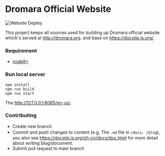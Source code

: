 # Dromara Official Website

![Website Deploy](https://github.com/dromara/website/workflows/Website%20Deploy/badge.svg)

This project keeps all sources used for building up Dromara official website which's served at http://dromara.org. and base on https://docsite.js.org/.

### Requirement

* [node8+](https://nodejs.org/en/)

### Run local server

```shell
npm install
npm run build
npm run start
```
The http://127.0.0.1:8085/en-us/.

### Contributing

* Create new branch
* Commit and push changes to content (e.g. The `.md` file in `/docs`、`/blog`), you also see https://docsite.js.org/zh-cn/docs/doc.html for more detail about writing blog/document.
* Submit pull request to main branch
